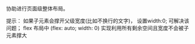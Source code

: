 协助进行页面级整体布局。

提示： 如果子元素会撑开父级宽度(比如不换行的文字)， 设置width:0; 可解决该问题；
 flex 布局中 (flex: auto; width: 0) 实现利用所有剩余空间且宽度不会被子元素撑大